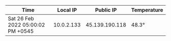 | Time     | Local IP | Public IP | Temperature |
| ----------- | ----------- | ----------- | ----------- |
| Sat 26 Feb 2022 05:00:02 PM +0545      | 10.0.2.133     | 45.139.190.118  | 48.3° |
